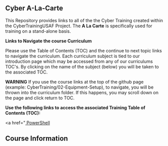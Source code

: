## Cyber A-La-Carte

This Repository provides links to all of the the Cyber Training created within the CyberTrainingUSAF Project.  The **A La Carte** is specifically used for training on a stand-alone basis.

**Links to Navigate the course Curriculum**

Please use the Table of Contents (TOC) and the continue to next topic links to navigate the curriculum. Each curriculum subject is tied to our introduction page which may be accessed from any of our curriculums TOC's. By clicking on the name of the subject (below) you will be taken to the associated TOC. 

**WARNING** If you use the course links at the top of the github page (example: CyberTraining/02-Equipment-Setup), to navigate, you will be thrown into the curriculum folder. If this happens, you may scroll down on the page and click return to TOC.

**Use the following links to access the associated Training Table of Contents (TOC):**

<a href="<a href="https://github.com/CyberTrainingUSAF/Powershell_Training/blob/master/00-Table-of-Contents.md" > PowerShell </a>



## Course Information
